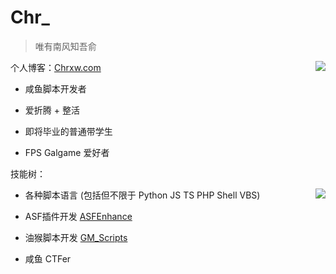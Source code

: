 # Chr_

> 唯有南风知吾俞

<a href="https://github.com/chr233">
  <img align="right" src="https://github-readme-stats.vercel.app/api?username=chr233&theme=vue-dark&show_icons=true">
</a>

个人博客：[Chrxw.com](https://blog.chrxw.com)

- 咸鱼脚本开发者

- 爱折腾 + 整活

- 即将毕业的普通带学生

- FPS Galgame 爱好者

技能树：

<a href="#">
  <img align="right" src="https://github-readme-stats.vercel.app/api/top-langs/?username=chr233&theme=vue-dark&layout=compact&hide=css,html">
</a>


- 各种脚本语言 (包括但不限于 Python JS TS PHP Shell VBS)

- ASF插件开发 [ASFEnhance](https://github.com/chr233/ASFEnhance)

- 油猴脚本开发 [GM_Scripts](https://github.com/chr233/GM_Scripts)

- 咸鱼 CTFer
